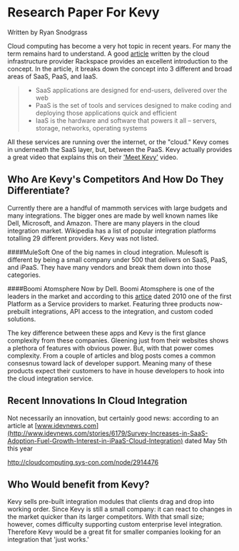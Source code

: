 Research Paper For Kevy
========
Written by Ryan Snodgrass

Cloud computing has become a very hot topic in recent years. For many the term remains hard to understand. A good [article](http://www.rackspace.com/knowledge_center/whitepaper/understanding-the-cloud-computing-stack-saas-paas-iaas) written by the cloud infrastructure provider Rackspace provides an excellent introduction to the concept. In the article, it breaks down the concept into 3 different and broad areas of SaaS, PaaS, and IaaS.

>- SaaS applications are designed for end-users, delivered over the web 
>- PaaS is the set of tools and services designed to make coding and deploying those applications quick and efficient 
>- IaaS is the hardware and software that powers it all – servers, storage, networks, operating systems

All these services are running over the internet, or the "cloud." Kevy comes in underneath the SaaS layer, but, between the PaaS. Kevy actually provides a great video that explains this on their ['Meet Kevy'](http://kevy.com/resources#videos) video.

Who Are Kevy's Competitors And How Do They Differentiate?
--------

Currently there are a handful of mammoth services with large budgets and many integrations. The bigger ones are made by well known names like Dell, Microsoft, and Amazon. There are many players in the cloud integration market. Wikipedia has a list of popular integration platforms totalling 29 different providers. Kevy was not listed.

####MuleSoft
One of the big names in cloud integration. Mulesoft is different by being a small company under 500 that delivers on SaaS, PaaS, and iPaaS. They have many vendors and break them down into those categories.

####Boomi Atomsphere
Now by Dell. Boomi Atomsphere is one of the leaders in the market and according to this [artice](http://cloudcomputing.sys-con.com/node/1614705) dated 2010 one of the first Platform as a Service providers to market. Featuring three products now- prebuilt integrations, API access to the integration, and custom coded solutions.


The key difference between these apps and Kevy is the first glance complexity from these companies. Gleening just from their websites shows a plethora of features with obvious power. But, with that power comes complexity. From a couple of articles and blog posts comes a common consesnus toward lack of developer support.  Meaning many of these products expect their customers to have in house developers to hook into the cloud integration service.

Recent Innovations In Cloud Integration
------
Not necessarily an innovation, but certainly good news: according to an article at [www.idevnews.com](http://www.idevnews.com/stories/6179/Survey-Increases-in-SaaS-Adoption-Fuel-Growth-Interest-in-iPaaS-Cloud-Integration) dated May 5th this year

http://cloudcomputing.sys-con.com/node/2914476

Who Would benefit from Kevy?
------
Kevy sells pre-built integration modules that clients drag and drop into working order. Since Kevy is still a small company: it can react to changes in the market quicker than its larger competitors. With that small size; however, comes difficulty supporting custom enterprise level integration. Therefore Kevy would be a great fit for smaller companies looking for an integration that 'just works.'